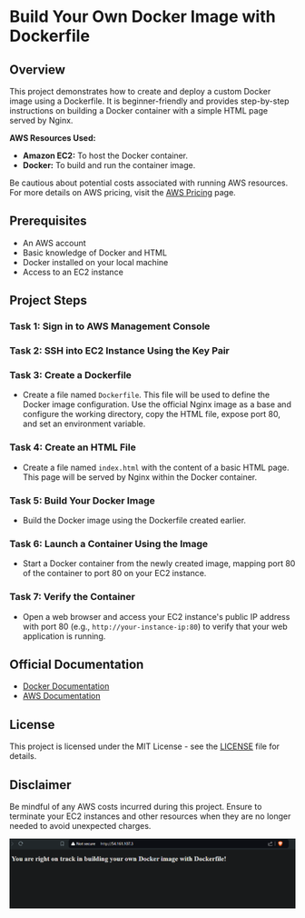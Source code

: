 # Build Your Own Docker Image with Dockerfile

## Overview

This project demonstrates how to create and deploy a custom Docker image using a Dockerfile. It is beginner-friendly and provides step-by-step instructions on building a Docker container with a simple HTML page served by Nginx.

**AWS Resources Used:**
- **Amazon EC2:** To host the Docker container.
- **Docker:** To build and run the container image.

Be cautious about potential costs associated with running AWS resources. For more details on AWS pricing, visit the [AWS Pricing](https://aws.amazon.com/pricing/) page.

## Prerequisites

- An AWS account
- Basic knowledge of Docker and HTML
- Docker installed on your local machine
- Access to an EC2 instance

## Project Steps

### Task 1: Sign in to AWS Management Console


### Task 2: SSH into EC2 Instance Using the Key Pair

### Task 3: Create a Dockerfile

- Create a file named `Dockerfile`. This file will be used to define the Docker image configuration. Use the official Nginx image as a base and configure the working directory, copy the HTML file, expose port 80, and set an environment variable.

### Task 4: Create an HTML File

- Create a file named `index.html` with the content of a basic HTML page. This page will be served by Nginx within the Docker container.

### Task 5: Build Your Docker Image

- Build the Docker image using the Dockerfile created earlier.

### Task 6: Launch a Container Using the Image

- Start a Docker container from the newly created image, mapping port 80 of the container to port 80 on your EC2 instance.

### Task 7: Verify the Container

- Open a web browser and access your EC2 instance's public IP address with port 80 (e.g., `http://your-instance-ip:80`) to verify that your web application is running.

## Official Documentation

- [Docker Documentation](https://docs.docker.com/guides/)
- [AWS Documentation](https://docs.aws.amazon.com/)

## License

This project is licensed under the MIT License - see the [LICENSE](LICENSE) file for details.

## Disclaimer

Be mindful of any AWS costs incurred during this project. Ensure to terminate your EC2 instances and other resources when they are no longer needed to avoid unexpected charges.


![alt text](image.png)